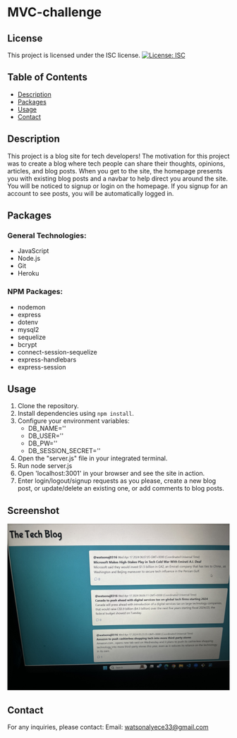 # MVC-challenge

## License
This project is licensed under the ISC license.
[![License: ISC](https://img.shields.io/badge/License-ISC-blue.svg)](https://opensource.org/licenses/ISC)

## Table of Contents 
- [Description](#description)
- [Packages](#packages)
- [Usage](#usage)
- [Contact](#contact)


## Description
This project is a blog site for tech developers! The motivation for this project was to create a blog where tech people can share their thoughts, opinions, articles, and blog posts. When you get to the site, the homepage presents you with existing blog posts and a navbar to help direct you around the site. You will be noticed to signup or login on the homepage. If you signup for an account to see posts, you will be automatically logged in. 

## Packages
### General Technologies:
- JavaScript
- Node.js
- Git
- Heroku


### NPM Packages:
- nodemon
- express
- dotenv
- mysql2
- sequelize
- bcrypt
- connect-session-sequelize
- express-handlebars
- express-session
 
## Usage 
1. Clone the repository.
2. Install dependencies using `npm install`.
3. Configure your environment variables:
   - DB_NAME=''
   - DB_USER=''
   - DB_PW=''
   - DB_SESSION_SECRET=''
4. Open the "server.js" file in your integrated terminal.
5. Run node server.js 
9. Open 'localhost:3001' in your browser and see the site in action.
10. Enter login/logout/signup requests as you please, create a new blog post, or update/delete an existing one, or add comments to blog posts. 



## Screenshot

![Screenshot](public/IMG_7157.jpg)

## Contact
For any inquiries, please contact:
Email: watsonalyece33@gmail.com
